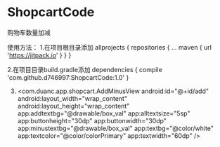 # ShopcartCode
购物车数量加减

使用方法：
1.在项目根目录添加
 	allprojects {
		repositories {
			...
			maven { url 'https://jitpack.io' }
		}
	}
  
  2.在项目目录build.gradle添加
  	dependencies {
	        compile 'com.github.d746997:ShopcartCode:1.0'
	}

3.    <com.duanc.app.shopcart.AddMinusView
        android:id="@+id/add"
        android:layout_width="wrap_content"
        android:layout_height="wrap_content"
        app:addtextbg="@drawable/box_val"
        app:alltextsize="5sp"
        app:buttonheight="30dp"
        app:buttonwidth="30dp"
        app:minustextbg="@drawable/box_val"
        app:textbg="@color/white"
        app:textcolor="@color/colorPrimary"
        app:textwidth="60dp"
        />
